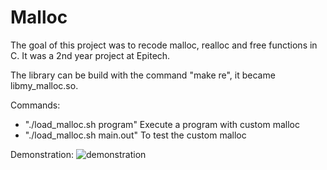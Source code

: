 # Malloc

The goal of this project was to recode malloc, realloc and free functions in C. It was a 2nd year project at Epitech.

The library can be build with the command "make re", it became libmy_malloc.so.

Commands:
- "./load_malloc.sh program" Execute a program with custom malloc  
- "./load_malloc.sh main.out" To test the custom malloc  

Demonstration:
![demonstration](https://raw.githubusercontent.com/aveldocquin/Malloc/master/docs/images/demonstration.gif)
